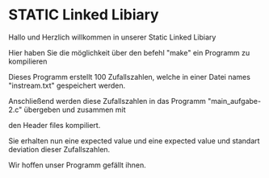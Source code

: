 #  STATIC Linked Libiary	
Hallo und Herzlich willkommen in unserer Static Linked Libiary

Hier haben Sie die möglichkeit über den befehl "make" ein Programm zu kompilieren

Dieses Programm erstellt 100 Zufallszahlen, welche in einer Datei names "instream.txt" gespeichert werden.

Anschließend werden diese Zufallszahlen in das Programm "main_aufgabe-2.c" übergeben und zusammen mit 

den Header files kompiliert.

Sie erhalten nun eine expected value und eine expected value und standart deviation dieser Zufallszahlen.

Wir hoffen unser Programm gefällt ihnen.
